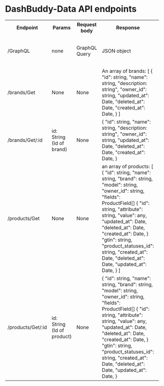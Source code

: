 # DashBuddy-Data API endpoints
<table>
  <tr>
    <th>Endpoint</th>
    <th>Params</th>
    <th>Request body</th>
    <th>Response</th>
    <th>Description</th>
  </tr>
  <tr>
    <td>/GraphQL</td>
    <td>none</td>
    <td>GraphQL Query</td>
    <td>
      JSON object
    </td>
    <td>
      Main endpoint for getting the data dynamically
    </td>
  <tr>
    <td>/brands/Get</td>
    <td>None</td>
    <td>None</td>
    <td>
      An array of brands:
      [
        {
          "id": string,
          "name": string,
          "description: string",
          "owner_id": string,
          "updated_at": Date,
          "deleted_at": Date,
          "created_at": Date,
        }
      ]
    </td>
    <td>
      Gets all brands from the database.
    </td>
  </tr>
  <tr>
    <td>/brands/Get/:id</td>
    <td>id: String (Id of brand)</td>
    <td>
      None
    </td>
    <td> 
        {
          "id": string,
          "name": string,
          "description: string",
          "owner_id": string,
          "updated_at": Date,
          "deleted_at": Date,
          "created_at": Date,
        }
    </td>
    <td>
      Gets a single brand from the database by ID
    </td>
  </tr>
  <tr>
    <td>/products/Get</td>
    <td>None</td>
    <td>None</td>
    <td>
      an array of products:
      [
        {
          "id": string,
          "name": string,
          "brand": string,
          "model": string,
          "owner_id": string,
          "fields": ProductField[]
            {
              "id": string,
              "attribute": string,
              "value": any,
              "updated_at": Date,
              "deleted_at": Date,
              "created_at": Date,
            }
          "gtin": string,
          "product_statuses_id": string,
          "created_at": Date,
          "deleted_at": Date,
          "updated_at": Date,
        }
      ]
    </td>
    <td>
      Gets all products from the database
    </td>
  </tr>
    <tr>
    <td>/products/Get/:id</td>
    <td>id: String (Id of product)</td>
    <td>None</td>
    <td>
        {
          "id": string,
          "name": string,
          "brand": string,
          "model": string,
          "owner_id": string,
          "fields": ProductField[]
            {
              "id": string,
              "attribute": string,
              "value": any,
              "updated_at": Date,
              "deleted_at": Date,
              "created_at": Date,
            }
          "gtin": string,
          "product_statuses_id": string,
          "created_at": Date,
          "deleted_at": Date,
          "updated_at": Date,
        }
    </td>
    <td>
      Gets a single product from the database by ID
    </td>
  </tr>
 </table>
